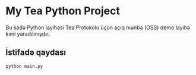 # My Tea Python Project

Bu sadə Python layihəsi Tea Protokolu üçün açıq mənbə (OSS) demo layihə kimi yaradılmışdır.

## İstifadə qaydası

```bash
python main.py
